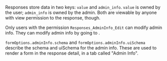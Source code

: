 Responses store data in two keys: `value` and `admin_info`. `value` is owned by the user; `admin_info` is owned by the admin. Both are viewable by anyone with view permission to the response, though.

Only users with the permission `Responses_AdminInfo_Edit` can modify admin info. They can modify admin info by going to .

`formOptions.adminInfo.schema` and `formOptions.adminInfo.uiSchema` describe the schema and uiSchema for the admin info. These are used to render a form in the response detail, in a tab called "Admin Info".